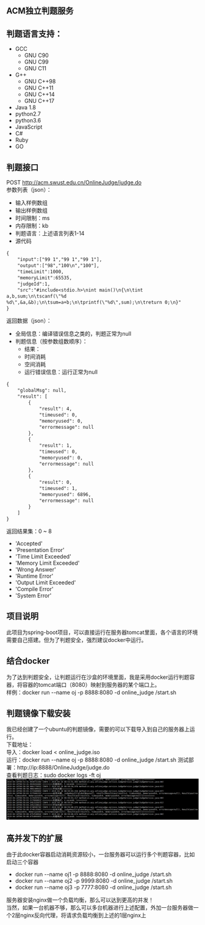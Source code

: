 ## ACM独立判题服务
## 判题语言支持：
* GCC
    * GNU C90
    * GNU C99
    * GNU C11
* G++
    * GNU C++98
    * GNU C++11
    * GNU C++14
    * GNU C++17
* Java 1.8
* python2.7
* python3.6
* JavaScript
* C#
* Ruby
* GO
## 判题接口
POST http://acm.swust.edu.cn/OnlineJudge/judge.do  
参数列表（json）：
* 输入样例数组
* 输出样例数组
* 时间限制：ms
* 内存限制：kb
* 判题语言：上述语言列表1-14
* 源代码
~~~
{
	"input":["99 1","99 1","99 1"],
	"output":["98","100\n","100"],
	"timeLimit":1000,
	"memoryLimit":65535,
	"judgeId":1,
	"src":"#include<stdio.h>\nint main()\n{\n\tint a,b,sum;\n\tscanf(\"%d %d\",&a,&b);\n\tsum=a+b;\n\tprintf(\"%d\",sum);\n\treturn 0;\n}"
}
~~~
返回数据（json）：
* 全局信息：编译错误信息之类的，判题正常为null
* 判题信息（按参数组数顺序）：
    * 结果：
    * 时间消耗
    * 空间消耗
    * 运行错误信息：运行正常为null
~~~
{
    "globalMsg": null,
    "result": [
        {
            "result": 4,
            "timeused": 0,
            "memoryused": 0,
            "errormessage": null
        },
        {
            "result": 1,
            "timeused": 0,
            "memoryused": 0,
            "errormessage": null
        },
        {
            "result": 0,
            "timeused": 1,
            "memoryused": 6896,
            "errormessage": null
        }
    ]
}
~~~
返回结果集：0 ~ 8
* 'Accepted'
* 'Presentation Error'
* 'Time Limit Exceeded'
* 'Memory Limit Exceeded'
* 'Wrong Answer'
* 'Runtime Error'
* 'Output Limit Exceeded'
* 'Compile Error'
* 'System Error'
## 项目说明
此项目为spring-boot项目，可以直接运行在服务器tomcat里面，各个语言的环境需要自己搭建。但为了判题安全，强烈建议docker中运行。
## 结合docker
为了达到判题安全，让判题运行在沙盒的环境里面，我是采用docker运行判题容器，将容器的tomcat端口（8080）映射到服务器的某个端口上。  
样例：docker run --name oj -p 8888:8080 -d online_judge /start.sh
## 判题镜像下载安装
我已经创建了一个ubuntu的判题镜像，需要的可以下载导入到自己的服务器上运行。  
下载地址：  
导入：docker load < online_judge.iso  
运行：docker run --name oj -p 8888:8080 -d online_judge /start.sh
测试部署：http://ip:8888/OnlineJudge/judge.do  
查看判题日志：sudo docker logs -ft oj
![判题日志](./log.png)
## 高并发下的扩展
由于此docker容器启动消耗资源较小，一台服务器可以运行多个判题容器，比如启动三个容器  
* docker run --name oj1 -p 8888:8080 -d online_judge /start.sh
* docker run --name oj2 -p 9999:8080 -d online_judge /start.sh 
* docker run --name oj3 -p 7777:8080 -d online_judge /start.sh
  
服务器安装nginx做一个负载均衡，那么可以达到更高的并发！  
当然，如果一台机器不够，那么可以多台机器进行上述配置，外加一台服务器做一个2层nginx反向代理，将请求负载均衡到上述的1层nginx上